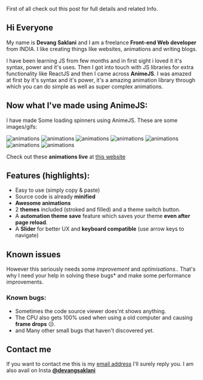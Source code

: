 First of all check out this post for full details and related Info.

## Hi Everyone 
My name is **Devang Saklani** and I am a freelance **Front-end Web developer** from INDIA. I like creating things like websites, animations and writing blogs.

I have been learning JS from few months and in first sight i loved it it's syntax, power and it's  uses. Then I got into touch with JS libraries for extra functionality like ReactJS and then I came across **AnimeJS**. I was amazed at first by it's syntax and it's power, it's a amazing animation library through which you can do simple as well as super complex animations.


## Now what I've made using AnimeJS:

I have made Some loading spinners using AnimeJS. These are some images/gifs:

![animations](https://dev-to-uploads.s3.amazonaws.com/uploads/articles/5wsouijbxufa8cdad7kp.gif)
![animations](https://dev-to-uploads.s3.amazonaws.com/uploads/articles/de87afx0qy4gddl3gzcc.gif)
![animations](https://dev-to-uploads.s3.amazonaws.com/uploads/articles/w1a04f1tqdjfrgrflsxf.gif)
![animations](https://dev-to-uploads.s3.amazonaws.com/uploads/articles/084hcoojnj0xknedabql.gif)
![animations](https://dev-to-uploads.s3.amazonaws.com/uploads/articles/paop6iy9h90ld394dw86.gif)
![animations](https://dev-to-uploads.s3.amazonaws.com/uploads/articles/j5fk1ah0x99doff3cfh6.gif)
![animations](https://dev-to-uploads.s3.amazonaws.com/uploads/articles/kbgtlu3zbig8iddec70u.gif)

Check out these **animations live** at [this website](https://devang47.github.io/Javascript-animated-Spinners-with-AnimeJS/)

## Features (highlights):

 - Easy to use (simply copy & paste)
 - Source code is already **minified**
 - **Awesome animations**
 - 2 **themes** included (stroked and filled) and a theme switch button.
 - A **automation theme save** feature which saves your theme **even after page reload**.
 - A **Slider** for better UX and **keyboard compatible** (use arrow keys to navigate)

## Known issues

However this seriously needs some *improvement* and *optimisations*.. That's why I need your help in solving these bugs* and make some performance improvements.




### Known bugs:
 - Sometimes the code source viewer does'nt shows anything.
 - The CPU also gets 100% used when using a old computer and causing **frame drops** 😥.
 - and Many other small bugs that haven't discovered yet.

## Contact me

If you want to contact me this is my [email address](mailto:devangsaklani@gmail.com) I'll surely reply you. 
I am also avail on Insta **[@devangsaklani](https://www.instagram.com/devangsaklani/)**

